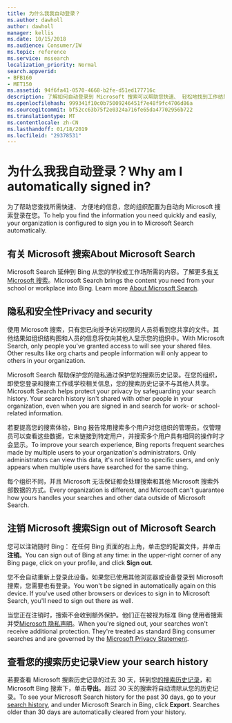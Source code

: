 ```yaml
---
title: 为什么我我自动登录？
ms.author: dawholl
author: dawholl
manager: kellis
ms.date: 10/15/2018
ms.audience: Consumer/IW
ms.topic: reference
ms.service: mssearch
localization_priority: Normal
search.appverid:
- BFB160
- MET150
ms.assetid: 94f6fa41-0570-4668-b2fe-d51ed177716c
description: 了解如何自动登录到 Microsoft 搜索可以帮助您快速、 轻松地找到工作结果
ms.openlocfilehash: 999341f10c0b75009246451f7e48f9fc4706d86a
ms.sourcegitcommit: bf52cc63b75f2e0324a716fe65da47702956b722
ms.translationtype: MT
ms.contentlocale: zh-CN
ms.lasthandoff: 01/18/2019
ms.locfileid: "29378531"
---
```

# <a name="why-am-i-automatically-signed-in"></a><span data-ttu-id="f7a8d-103">为什么我我自动登录？</span><span class="sxs-lookup"><span data-stu-id="f7a8d-103">Why am I automatically signed in?</span></span>

<span data-ttu-id="f7a8d-104">为了帮助您查找所需快速、 方便地的信息，您的组织配置为自动向 Microsoft 搜索登录在您。</span><span class="sxs-lookup"><span data-stu-id="f7a8d-104">To help you find the information you need quickly and easily, your organization is configured to sign you in to Microsoft Search automatically.</span></span>
  
## <a name="about-microsoft-search"></a><span data-ttu-id="f7a8d-105">有关 Microsoft 搜索</span><span class="sxs-lookup"><span data-stu-id="f7a8d-105">About Microsoft Search</span></span>

<span data-ttu-id="f7a8d-p101">Microsoft Search 延伸到 Bing 从您的学校或工作场所需的内容。了解更多[有关 Microsoft 搜索](about-microsoft-search.md)。</span><span class="sxs-lookup"><span data-stu-id="f7a8d-p101">Microsoft Search brings the content you need from your school or workplace into Bing. Learn more [About Microsoft Search](about-microsoft-search.md).</span></span>
  
## <a name="privacy-and-security"></a><span data-ttu-id="f7a8d-108">隐私和安全性</span><span class="sxs-lookup"><span data-stu-id="f7a8d-108">Privacy and security</span></span>

<span data-ttu-id="f7a8d-p102">使用 Microsoft 搜索，只有您已向授予访问权限的人员将看到您共享的文件。其他结果如组织结构图和人员的信息将仅向其他人显示您的组织中。</span><span class="sxs-lookup"><span data-stu-id="f7a8d-p102">With Microsoft Search, only people you've granted access to will see your shared files. Other results like org charts and people information will only appear to others in your organization.</span></span>
  
<span data-ttu-id="f7a8d-p103">Microsoft Search 帮助保护您的隐私通过保护您的搜索历史记录。在您的组织，即使您登录和搜索工作或学校相关信息，您的搜索历史记录不与其他人共享。</span><span class="sxs-lookup"><span data-stu-id="f7a8d-p103">Microsoft Search helps protect your privacy by safeguarding your search history. Your search history isn't shared with other people in your organization, even when you are signed in and search for work- or school-related information.</span></span>
  
<span data-ttu-id="f7a8d-p104">若要提高您的搜索体验，Bing 报告常用搜索多个用户对您组织的管理员。仅管理员可以查看这些数据，它未链接到特定用户，并搜索多个用户具有相同的操作时才会显示。</span><span class="sxs-lookup"><span data-stu-id="f7a8d-p104">To improve your search experience, Bing reports frequent searches made by multiple users to your organization's administrators. Only administrators can view this data, it's not linked to specific users, and only appears when multiple users have searched for the same thing.</span></span>
  
<span data-ttu-id="f7a8d-115">每个组织不同，并且 Microsoft 无法保证都会处理搜索和其他 Microsoft 搜索外部数据的方式。</span><span class="sxs-lookup"><span data-stu-id="f7a8d-115">Every organization is different, and Microsoft can't guarantee how yours handles your searches and other data outside of Microsoft Search.</span></span>
  
## <a name="sign-out-of-microsoft-search"></a><span data-ttu-id="f7a8d-116">注销 Microsoft 搜索</span><span class="sxs-lookup"><span data-stu-id="f7a8d-116">Sign out of Microsoft Search</span></span>

<span data-ttu-id="f7a8d-117">您可以注销随时 Bing： 在任何 Bing 页面的右上角，单击您的配置文件，并单击**注销**。</span><span class="sxs-lookup"><span data-stu-id="f7a8d-117">You can sign out of Bing at any time: in the upper-right corner of any Bing page, click on your profile, and click **Sign out**.</span></span>
  
<span data-ttu-id="f7a8d-p105">您不会自动重新上登录此设备。如果您已使用其他浏览器或设备登录到 Microsoft 搜索，您需要也有登录。</span><span class="sxs-lookup"><span data-stu-id="f7a8d-p105">You won't be signed in automatically again on this device. If you've used other browsers or devices to sign in to Microsoft Search, you'll need to sign out there as well.</span></span> 
  
<span data-ttu-id="f7a8d-p106">当您正在注销时，搜索不会收到额外保护。他们正在被视为标准 Bing 使用者搜索并受[Microsoft 隐私声明](https://privacy.microsoft.com/en-us/privacystatement)。</span><span class="sxs-lookup"><span data-stu-id="f7a8d-p106">When you're signed out, your searches won't receive additional protection. They're treated as standard Bing consumer searches and are governed by the [Microsoft Privacy Statement](https://privacy.microsoft.com/en-us/privacystatement).</span></span>
  
## <a name="view-your-search-history"></a><span data-ttu-id="f7a8d-122">查看您的搜索历史记录</span><span class="sxs-lookup"><span data-stu-id="f7a8d-122">View your search history</span></span>

<span data-ttu-id="f7a8d-p107">若要查看 Microsoft 搜索历史记录的过去 30 天，转到您[的搜索历史记录](https://ssl.bing.com/profile/history)，和 Microsoft Bing 搜索下，单击**导出**。超过 30 天的搜索将自动清除从您的历史记录。</span><span class="sxs-lookup"><span data-stu-id="f7a8d-p107">To see your Microsoft Search history for the past 30 days, go to your [search history](https://ssl.bing.com/profile/history), and under Microsoft Search in Bing, click **Export**. Searches older than 30 days are automatically cleared from your history.</span></span>

  

